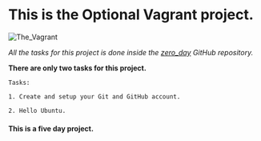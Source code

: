 # This is the Optional Vagrant project.

   ![The_Vagrant](https://user-images.githubusercontent.com/106796019/174551243-a0465de9-333a-437e-828b-072c30203d7f.jpg)

*All the tasks for this project is done inside the [zero_day](https://github.com/Simon-Michael/zero_day) GitHub repository.*

**There are only two tasks for this project.**
~~~~
Tasks:

1. Create and setup your Git and GitHub account.

2. Hello Ubuntu.
~~~~

#### This is a five day project. ####
